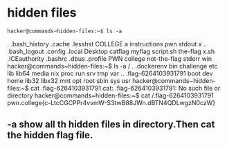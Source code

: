 # hidden files
    hacker@commands~hidden-files:~$ ls -a
.              .bash_history  .cache   .lesshst  COLLEGE  a        instructions  pwn        stdout    x
..             .bash_logout   .config  .local    Desktop  catflag  myflag        script.sh  the-flag  x.sh
.ICEauthority  .bashrc        .dbus    .profile  PWN      college  not-the-flag  stderr     win
hacker@commands~hidden-files:~$ ls -a /
.   .dockerenv           bin   challenge  etc   lib    lib64   media  nix  proc  run   srv  tmp  var
..  .flag-6264103931791  boot  dev        home  lib32  libx32  mnt    opt  root  sbin  sys  usr
hacker@commands~hidden-files:~$ cat .flag-6264103931791
cat: .flag-6264103931791: No such file or directory
hacker@commands~hidden-files:~$ cat /.flag-6264103931791
pwn.college{c-LtcCGCPPr4vvmW-S3twB88JWn.dBTN4QDLwgzN0czW}
## -a show all th hidden files in directory.Then cat the hidden flag file.        
    
